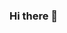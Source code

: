 ### Hi there 👋

<!--
Kaidjinn stands for foreigner with a connotation of uncivility and barbarity.
I believe a man evolves from state of coal to a diamond through hardship and pressure, adversity.


- 🔭 I’m currently working on the Humanity First France Website
- 🌱 I’m currently learning PHP
- 👯 I’m looking to collaborate on Education wepapps
- 🤔 I’m looking for help with ...
- 💬 Ask me about ...
- 📫 How to reach me: ...
- 😄 Pronouns: ...
- ⚡ Fun fact: ...
-->
